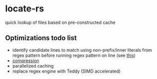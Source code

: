 # locate-rs
quick lookup of files based on pre-constructed cache


## Optimizations todo list

- identify candidate lines to match using non-prefix/inner literals from regex pattern before running regex pattern on line (see [this](https://blog.burntsushi.net/ripgrep/))
- [compression](https://dl.acm.org/doi/pdf/10.1145/348751.348754)
- parallelized caching
- replace regex engine with Teddy (SIMD accelerated)
